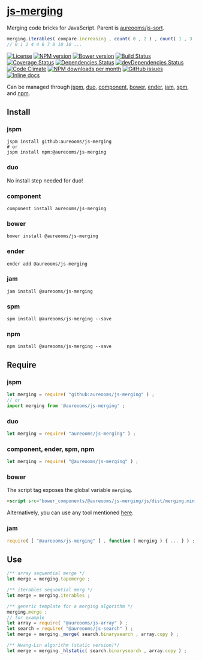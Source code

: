 [js-merging](http://aureooms.github.io/js-merging)
==

Merging code bricks for JavaScript. Parent is
[aureooms/js-sort](https://github.com/aureooms/js-sort).

```js
merging.iterables( compare.increasing , count( 0 , 2 ) , count( 1 , 3 ) ) ;
// 0 1 2 4 4 6 7 8 10 10 ...
```

[![License](https://img.shields.io/github/license/aureooms/js-merging.svg?style=flat)](https://raw.githubusercontent.com/aureooms/js-merging/master/LICENSE)
[![NPM version](https://img.shields.io/npm/v/@aureooms/js-merging.svg?style=flat)](https://www.npmjs.org/package/@aureooms/js-merging)
[![Bower version](https://img.shields.io/bower/v/@aureooms/js-merging.svg?style=flat)](http://bower.io/search/?q=@aureooms/js-merging)
[![Build Status](https://img.shields.io/travis/aureooms/js-merging.svg?style=flat)](https://travis-ci.org/aureooms/js-merging)
[![Coverage Status](https://img.shields.io/coveralls/aureooms/js-merging.svg?style=flat)](https://coveralls.io/r/aureooms/js-merging)
[![Dependencies Status](https://img.shields.io/david/aureooms/js-merging.svg?style=flat)](https://david-dm.org/aureooms/js-merging#info=dependencies)
[![devDependencies Status](https://img.shields.io/david/dev/aureooms/js-merging.svg?style=flat)](https://david-dm.org/aureooms/js-merging#info=devDependencies)
[![Code Climate](https://img.shields.io/codeclimate/github/aureooms/js-merging.svg?style=flat)](https://codeclimate.com/github/aureooms/js-merging)
[![NPM downloads per month](https://img.shields.io/npm/dm/@aureooms/js-merging.svg?style=flat)](https://www.npmjs.org/package/@aureooms/js-merging)
[![GitHub issues](https://img.shields.io/github/issues/aureooms/js-merging.svg?style=flat)](https://github.com/aureooms/js-merging/issues)
[![Inline docs](http://inch-ci.org/github/aureooms/js-merging.svg?branch=master&style=shields)](http://inch-ci.org/github/aureooms/js-merging)


Can be managed through [jspm](https://github.com/jspm/jspm-cli),
[duo](https://github.com/duojs/duo),
[component](https://github.com/componentjs/component),
[bower](https://github.com/bower/bower),
[ender](https://github.com/ender-js/Ender),
[jam](https://github.com/caolan/jam),
[spm](https://github.com/spmjs/spm),
and [npm](https://github.com/npm/npm).

## Install

### jspm
```terminal
jspm install github:aureooms/js-merging
# or
jspm install npm:@aureooms/js-merging
```
### duo
No install step needed for duo!

### component
```terminal
component install aureooms/js-merging
```

### bower
```terminal
bower install @aureooms/js-merging
```

### ender
```terminal
ender add @aureooms/js-merging
```

### jam
```terminal
jam install @aureooms/js-merging
```

### spm
```terminal
spm install @aureooms/js-merging --save
```

### npm
```terminal
npm install @aureooms/js-merging --save
```

## Require
### jspm
```js
let merging = require( "github:aureooms/js-merging" ) ;
// or
import merging from '@aureooms/js-merging' ;
```
### duo
```js
let merging = require( "aureooms/js-merging" ) ;
```

### component, ender, spm, npm
```js
let merging = require( "@aureooms/js-merging" ) ;
```

### bower
The script tag exposes the global variable `merging`.
```html
<script src="bower_components/@aureooms/js-merging/js/dist/merging.min.js"></script>
```
Alternatively, you can use any tool mentioned [here](http://bower.io/docs/tools/).

### jam
```js
require( [ "@aureooms/js-merging" ] , function ( merging ) { ... } ) ;
```

## Use

```js
/** array sequential merge */
let merge = merging.tapemerge ;

/** iterables sequential merg */
let merge = merging.iterables ;

/** generic template for a merging algorithm */
merging.merge ;
// for example
let array = require( "@aureooms/js-array" ) ;
let search = require( "@aureooms/js-search" ) ;
let merge = merging._merge( search.binarysearch , array.copy ) ;

/** Hwang-Lin algorithm (static version)*/
let merge = merging._hlstatic( search.binarysearch , array.copy ) ;
```
